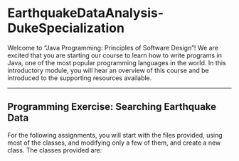 # EarthquakeDataAnalysis-DukeSpecialization
Welcome to “Java Programming: Principles of Software Design”! We are excited that you are starting our course to learn how to write programs in Java, one of the most popular programming languages in the world. In this introductory module, you will hear an overview of this course and be introduced to the supporting resources available.
***

## Programming Exercise: Searching Earthquake Data

For the following assignments, you will start with the files provided, using most of the classes, and modifying only a few of them, and create a new class. The classes provided are:
